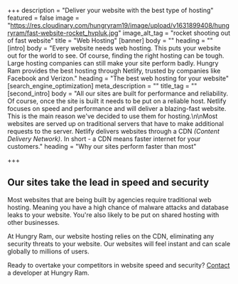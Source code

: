 +++
description = "Deliver your website with the best type of hosting"
featured = false
image = "https://res.cloudinary.com/hungryram19/image/upload/v1631899408/hungryram/fast-website-rocket_hvpluk.jpg"
image_alt_tag = "rocket shooting out of fast website"
title = "Web Hosting"
[banner]
body = ""
heading = ""
[intro]
body = "Every website needs web hosting. This puts your website out for the world to see. Of course, finding the right hosting can be tough. Large hosting companies can still make your site perform badly. Hungry Ram provides the best hosting through Netlify, trusted by companies like Facebook and Verizon."
heading = "The best web hosting for your website"
[search_engine_optimization]
meta_description = ""
title_tag = ""
[second_intro]
body = "All our sites are built for performance and reliability. Of course, once the site is built it needs to be put on a reliable host. Netlify focuses on speed and performance and will deliver a blazing-fast website. This is the main reason we've decided to use them for hosting.\n\nMost websites are served up on traditional servers that have to make additional requests to the server. Netlify delivers websites through a CDN _(Content Delivery Network)_. In short - a CDN means faster internet for your customers."
heading = "Why our sites perform faster than most"

+++
## Our sites take the lead in speed and security

Most websites that are being built by agencies require traditional web hosting. Meaning you have a high chance of malware attacks and database leaks to your website. You're also likely to be put on shared hosting with other businesses.

At Hungry Ram, our website hosting relies on the CDN, eliminating any security threats to your website. Our websites will feel instant and can scale globally to millions of users.

Ready to overtake your competitors in website speed and security? [Contact](/contact) a developer at Hungry Ram.
